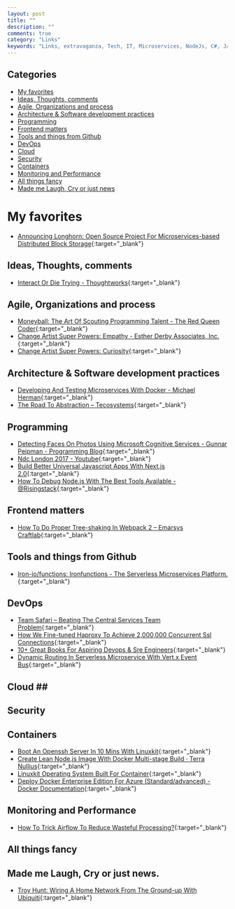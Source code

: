 ```yaml
---
layout: post
title: ""
description: ""
comments: true
category: "Links"
keywords: "Links, extravaganza, Tech, IT, Microservices, NodeJs, C#, Javascript, Solution architecture"
---
```


## Categories ##
* [My favorites](#favorites)
* [Ideas, Thoughts, comments](#ideas)
* [Agile, Organizations and process](#agile)
* [Architecture & Software development practices](#development)
* [Programming](#net)
* [Frontend matters](#web)
* [Tools and things from Github](#tools)
* [DevOps](#devops)
* [Cloud](#cloud)
* [Security](#security)
* [Containers](#containers)
* [Monitoring and Performance](#monitoring)
* [All things fancy](#buzz)
* [Made me Laugh, Cry or just news](#news)

# My favorites<a name="favorites"></a> #
* [Announcing Longhorn: Open Source Project For Microservices-based Distributed Block Storage](http://rancher.com/microservices-block-storage/){:target="_blank"}

## Ideas, Thoughts, comments <a name="ideas"></a> ##
* [Interact Or Die Trying - Thoughtworks](https://www.thoughtworks.com/insights/blog/interact-or-die-trying){:target="_blank"}

## Agile, Organizations and process<a name="agile"></a> ##
* [Moneyball: The Art Of Scouting Programming Talent - The Red Queen Coder](http://redqueencoder.com/moneyball-the-art-of-scouting-programming-talent/){:target="_blank"}
* [Change Artist Super Powers: Empathy - Esther Derby Associates, Inc.](http://www.estherderby.com/2017/04/change-artist-super-powers-empathy.html){:target="_blank"} 
* [Change Artist Super Powers: Curiosity](http://www.estherderby.com/2017/01/change-artist-super-powers-curiosity.html){:target="_blank"}

## Architecture & Software development practices <a name="development"></a> ##
* [Developing And Testing Microservices With Docker - Michael Herman](http://mherman.org/blog/2017/04/18/developing-and-testing-microservices-with-docker/#.WP9csNLygUF){:target="_blank"}
* [The Road To Abstraction – Tecosystems](http://redmonk.com/sogrady/2017/04/13/abtraction/){:target="_blank"}

## Programming <a name="net"></a> ##
* [Detecting Faces On Photos Using Microsoft Cognitive Services - Gunnar Peipman - Programming Blog](http://gunnarpeipman.com/2017/04/face-detection/){:target="_blank"}
* [Ndc London 2017 - Youtube](https://www.youtube.com/playlist?list=PL03Lrmd9CiGf2iIh4x8HM4iKmi6PhCe96){:target="_blank"}
* [Build Better Universal Javascript Apps With Next.js 2.0](https://auth0.com/blog/build-better-universal-apps-with-nextjs2/){:target="_blank"}
* [How To Debug Node.js With The Best Tools Available - @Risingstack](https://blog.risingstack.com/how-to-debug-nodej-js-with-the-best-tools-available/){:target="_blank"}

## Frontend matters <a name="web"></a> ##
* [How To Do Proper Tree-shaking In Webpack 2 – Emarsys Craftlab](https://blog.craftlab.hu/how-to-do-proper-tree-shaking-in-webpack-2-e27852af8b21){:target="_blank"}

## Tools and things from Github <a name="tools"></a> ##
* [Iron-io/functions: Ironfunctions - The Serverless Microservices Platform.](https://github.com/iron-io/functions){:target="_blank"}

## DevOps<a name="devops"></a> ##
* [Team Safari – Beating The Central Services Team Problem](https://elegantcode.com/2017/04/23/team-safari/){:target="_blank"}
* [How We Fine-tuned Haproxy To Achieve 2,000,000 Concurrent Ssl Connections](https://medium.freecodecamp.com/how-we-fine-tuned-haproxy-to-achieve-2-000-000-concurrent-ssl-connections-d017e61a4d27){:target="_blank"}
* [10+ Great Books For Aspiring Devops & Sre Engineers](https://medium.com/@eon01/10-great-books-for-aspiring-devops-sre-engineers-76536c7c4909){:target="_blank"}
* [Dynamic Routing In Serverless Microservice With Vert.x Event Bus](http://vertx.io/blog/dynamic-routing-in-serverless-microservice-with-vert-x-event-bus/){:target="_blank"}

## Cloud <a name="cloud"></a>##

## Security<a name="security"></a> ##

## Containers <a name="containers"></a> ##
* [Boot An Openssh Server In 10 Mins With Linuxkit](http://blog.alexellis.io/boot-linuxkit-in-10-mins/){:target="_blank"}
* [Create Lean Node.js Image With Docker Multi-stage Build · Terra Nullius](http://blog.terranillius.com/post/node_docker_multistage/){:target="_blank"}
* [Linuxkit Operating System Built For Container](https://gianarb.it/blog/linuxkit-operating-system-build-for-containers){:target="_blank"}
* [Deploy Docker Enterprise Edition For Azure (Standard/advanced) - Docker Documentation](https://docs.docker.com/datacenter/install/azure/#docker-ee-component-versions){:target="_blank"}

## Monitoring and Performance <a name="monitoring"></a> ##
* [How To Trick Airflow To Reduce Wasteful Processing?](https://engblog.nextdoor.com/how-to-trick-airflow-to-reduce-wasteful-processing-b1744f4aaece){:target="_blank"}

## All things fancy <a name="buzz"></a> ##

## Made me Laugh, Cry or just news. <a name="news"></a> ##
* [Troy Hunt: Wiring A Home Network From The Ground-up With Ubiquiti](https://www.troyhunt.com/wiring-a-home-network-from-the-ground-up-with-ubiquiti/){:target="_blank"}
